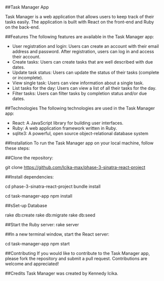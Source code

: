 ##Task Manager App

Task Manager is a web application that allows users to keep track of their tasks easily. The application is built with React on the front-end and Ruby on the back-end.

##Features
The following features are available in the Task Manager app:

- User registration and login: Users can create an account with their email address and password. After registration, users can log in and access their account.
- Create tasks: Users can create tasks that are well described with due dates.
- Update task status: Users can update the status of their tasks (complete or incomplete).
- View single task: Users can view information about a single task.
- List tasks for the day: Users can view a list of all their tasks for the day.
- Filter tasks: Users can filter tasks by completion status and/or due dates.

##Technologies
The following technologies are used in the Task Manager app:

- React: A JavaScript library for building user interfaces.
- Ruby: A web application framework written in Ruby.
- sqlite3: A powerful, open source object-relational database system

##Installation
To run the Task Manager app on your local machine, follow these steps:

##Clone the repository:

git clone https://github.com/Icika-max/phase-3-sinatra-react-project

##Install dependencies:

cd phase-3-sinatra-react-project
bundle install

cd task-manager-app
npm install

##sSet-up Database

rake db:create
rake db:migrate
rake db:seed


##Start the Ruby server:
rake server

##In a new terminal window, start the React server:

cd task-manager-app
npm start

##Contributing
If you would like to contribute to the Task Manager app, please fork the repository and submit a pull request. Contributions are welcome and appreciated!

##Credits
Task Manager was created by Kennedy Icika.